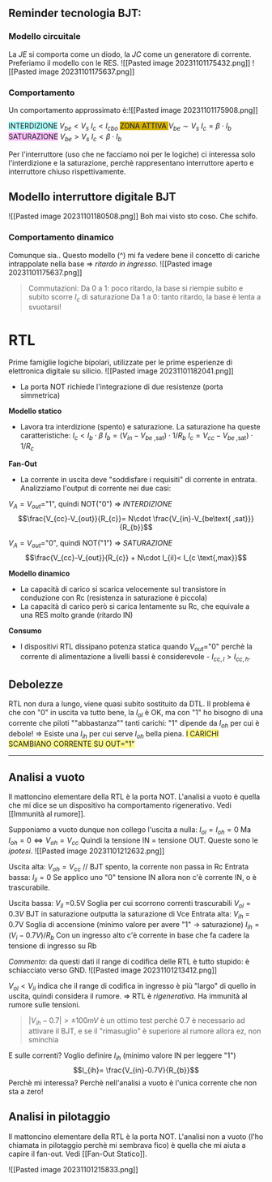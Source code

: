 ## Reminder tecnologia BJT:

### Modello circuitale
La *JE* si comporta come un diodo, la *JC* come un generatore di corrente. 
Preferiamo il modello con le RES.
![[Pasted image 20231101175432.png]]    ![[Pasted image 20231101175637.png]]

### Comportamento
Un comportamento approssimato è:![[Pasted image 20231101175908.png]]

<span style="background:#b1ffff">INTERDIZIONE</span>     $V_{be}<V_{s}$      $I_{c}<I_{cbo}$ 
<span style="background:#d4b106">ZONA ATTIVA </span>     $V_{be} \sim V_{s}$      $I_{c}=\beta \cdot I_{b}$
<span style="background:#fdbfff">SATURAZIONE</span>     $V_{be}>V_{s}$      $I_{c}<\beta \cdot I_{b}$

Per l'interruttore (uso che ne facciamo noi per le logiche) ci interessa solo l'interdizione e la saturazione, perchè rappresentano interruttore aperto e interruttore chiuso rispettivamente.

## Modello interruttore digitale BJT
![[Pasted image 20231101180508.png]]
Boh mai visto sto coso. Che schifo.
### Comportamento dinamico
Comunque sia.. 
Questo modello (^) mi fa vedere bene il concetto di cariche intrappolate nella base => *ritardo in ingresso*.
![[Pasted image 20231101175637.png]]
> Commutazioni:
> Da 0 a 1: poco ritardo, la base si riempie subito e subito scorre $I_{c}$ di saturazione
> Da 1 a 0: tanto ritardo, la base è lenta a svuotarsi!

# RTL
Prime famiglie logiche bipolari, utilizzate per le prime 
esperienze di elettronica digitale su silicio. 
![[Pasted image 20231101182041.png]]

- La porta NOT richiede l'integrazione di due resistenze (porta simmetrica)

**Modello statico**
- Lavora tra interdizione (spento) e saturazione. La saturazione ha queste caratteristiche:
       $I_{c}< I_{b}\cdot \beta$
       $I_{b}=(V_{in}-V_{be\text{ ,sat}}) \cdot 1/R_{b}$
       $I_{c}= V_{cc}-V_{be\text{ ,sat}}) \cdot 1/R_{c}$

**Fan-Out**
- La corrente in uscita deve "soddisfare i requisiti" di corrente in entrata. Analizziamo l'output di corrente nei due casi:

$V_{A} = V_{out}=$"1", quindi NOT("0") => *INTERDIZIONE*
$$\frac{V_{cc}-V_{out}}{R_{c}}= N\cdot \frac{V_{in}-V_{be\text{ ,sat}}}{R_{b}}$$

$V_{A} = V_{out}=$"0", quindi NOT("1") => *SATURAZIONE*
$$\frac{V_{cc}-V_{out}}{R_{c}} + N\cdot I_{il}< I_{c \text{,max}}$$

**Modello dinamico**
- La capacità di carico si scarica velocemente sul transistore in conduzione con Rc (resistenza in saturazione è piccola)
- La capacità di carico però si carica lentamente su Rc, che equivale a una RES molto grande (ritardo IN)

**Consumo**
- I dispositivi RTL dissipano potenza statica quando $V_{out}=$"0" perchè la corrente di alimentazione a livelli bassi è considerevole - $I_{cc,l} > I_{cc,h}$.

## Debolezze
RTL non dura a lungo, viene quasi subito sostituito da DTL.
Il problema è che con "0" in uscita va tutto bene, la $I_{ol}$ è OK, ma con "1" ho bisogno di una corrente che piloti ""abbastanza"" tanti carichi: "1" dipende da $I_{oh}$ per cui è debole!
=> Esiste una $I_{ih}$ per cui serve $I_{oh}$ bella piena. 
<span style="background:#fff88f">I CARICHI SCAMBIANO CORRENTE SU OUT="1"</span>

---
## Analisi a vuoto
Il mattoncino elementare della RTL è la porta NOT.
L'analisi a vuoto è quella che mi dice se un dispositivo ha comportamento rigenerativo.
Vedi [[Immunità al rumore]].

Supponiamo a vuoto dunque non collego l'uscita a nulla:
       $I_{ol}=I_{oh}=0$
Ma
       $I_{oh}=0 \Leftrightarrow V_{oh}=V_{cc}$
Quindi la tensione IN = tensione OUT.
Queste sono le *ipotesi*.
![[Pasted image 20231101212632.png]]

Uscita alta:
$V_{oh} = V_{cc}$
	// BJT spento, la corrente non passa in Rc
Entrata bassa:
$I_{il}=0$ 
	Se applico uno "0" tensione IN allora non c'è corrente IN, o è trascurabile.

Uscita bassa:
$V_{il}$ =0.5V 
	Soglia per cui scorrono correnti trascurabili
$V_{ol}= 0.3V$
	BJT in saturazione outputta la saturazione di Vce
Entrata alta:
$V_{ih}$ = 0.7V 
	Soglia di accensione (minimo valore per avere "1" -> saturazione)
$I_{ih} =(V_i -0.7V) / R_{b}$
	Con un ingresso alto c'è corrente in base che fa cadere la tensione di ingresso su Rb


*Commento*: da questi dati il range di codifica delle RTL è tutto stupido: è schiacciato verso GND.
	![[Pasted image 20231101213412.png]]

$V_{ol} < V_{il}$ indica che il range di codifica in ingresso è più "largo" di quello in uscita, quindi considera il rumore.
=> RTL è *rigenerativa*. Ha immunità al rumore sulle tensioni.
>$\vert V_{ih}-0.7 \vert > \pm 100mV$ è un ottimo test perchè 0.7 è necessario ad attivare il BJT, e se il "rimasuglio" è superiore al rumore allora ez, non sminchia

E sulle correnti? Voglio definire $I_{ih}$ (minimo valore IN per leggere "1")
$$I_{ih}= \frac{V_{in}-0.7V}{R_{b}}$$
Perchè mi interessa? Perchè nell'analisi a vuoto è l'unica corrente che non sta a zero!

## Analisi in pilotaggio
Il mattoncino elementare della RTL è la porta NOT.
L'analisi non a vuoto (l'ho chiamata in pilotaggio perchè mi sembrava fico) è quella che mi aiuta a capire il fan-out.
Vedi [[Fan-Out Statico]].

![[Pasted image 20231101215833.png]]

